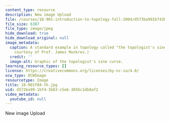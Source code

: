 ```yaml
---
content_type: resource
description: New image Upload
file: /courses/18-901-introduction-to-topology-fall-2004/d573ba991bf43b83c5e63856c1db8af2_18-901f04-th.jpg
file_size: 6387
file_type: image/jpeg
hide_download: true
hide_download_original: null
image_metadata:
  caption: A standard example in topology called "the topologist's sine curve." (Image
    courtesy of Prof. James Munkres.)
  credit: ''
  image-alt: Graphic of the topologist's sine curve.
learning_resource_types: []
license: https://creativecommons.org/licenses/by-nc-sa/4.0/
ocw_type: OCWImage
resourcetype: Image
title: 18-901f04-th.jpg
uid: d573ba99-1bf4-3b83-c5e6-3856c1db8af2
video_metadata:
  youtube_id: null
---
```

New image Upload
